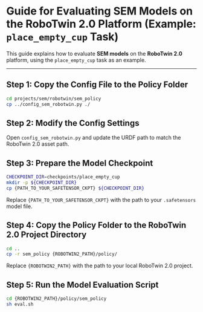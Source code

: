 
# Guide for Evaluating SEM Models on the RoboTwin 2.0 Platform (Example: `place_empty_cup` Task)

This guide explains how to evaluate **SEM models** on the **RoboTwin 2.0** platform, using the `place_empty_cup` task as an example.

---

## Step 1: Copy the Config File to the Policy Folder

```bash
cd projects/sem/robotwin/sem_policy
cp ../config_sem_robotwin.py ./
```

## Step 2: Modify the Config Settings

Open `config_sem_robotwin.py` and update the URDF path to match the RoboTwin 2.0 asset path.

## Step 3: Prepare the Model Checkpoint

```bash
CHECKPOINT_DIR=checkpoints/place_empty_cup
mkdir -p ${CHECKPOINT_DIR}
cp {PATH_TO_YOUR_SAFETENSOR_CKPT} ${CHECKPOINT_DIR}
```

Replace `{PATH_TO_YOUR_SAFETENSOR_CKPT}` with the path to your `.safetensors` model file.

## Step 4: Copy the Policy Folder to the RoboTwin 2.0 Project Directory

```bash
cd ..
cp -r sem_policy {ROBOTWIN2_PATH}/policy/
```

Replace `{ROBOTWIN2_PATH}` with the path to your local RoboTwin 2.0 project.

## Step 5: Run the Model Evaluation Script

```bash
cd {ROBOTWIN2_PATH}/policy/sem_policy
sh eval.sh
```